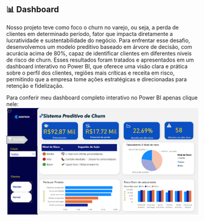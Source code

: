 ## 📊 Dashboard

Nosso projeto teve como foco o churn no varejo, ou seja, a perda de clientes em determinado período, fator que impacta diretamente a lucratividade e sustentabilidade do negócio. Para enfrentar esse desafio, desenvolvemos um modelo preditivo baseado em árvore de decisão, com acurácia acima de 80%, capaz de identificar clientes em diferentes níveis de risco de churn. Esses resultados foram tratados e apresentados em um dashboard interativo no Power BI, que oferece uma visão clara e prática sobre o perfil dos clientes, regiões mais críticas e receita em risco, permitindo que a empresa tome ações estratégicas e direcionadas para retenção e fidelização.

Para conferir meu dashboard completo interativo no Power BI apenas clique nele:
[![Dashboard Preview](powerbi-preview.png)](https://app.powerbi.com/view?r=eyJrIjoiMTYzNjY0ZjctYThjOS00NzJmLWJkM2UtZTNmZjQyMDcyYzJhIiwidCI6IjExZGJiZmUyLTg5YjgtNDU0OS1iZTEwLWNlYzM2NGU1OTU1MSIsImMiOjR9)
